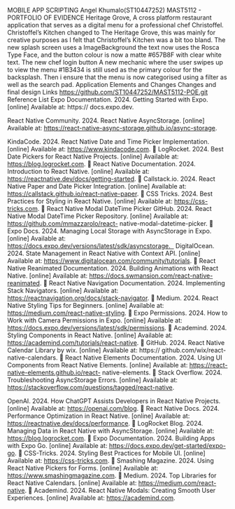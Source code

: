 MOBILE APP SCRIPTING
Angel Khumalo(ST10447252)
MAST5112 - PORTFOLIO OF EVIDENCE
Heritage Grove, A cross platform restaurant
application that serves as a digital menu for a
professional chef Christoffel.
Christoffel’s Kitchen changed to The Heritage Grove, this was mainly for
creative purposes as I felt that Christoffel’s Kitchen was a bit too bland.
The new splash screen uses a
ImageBackground the text now uses
the Rosca Type Face, and the button
colour is now a matte #657B8F with
clear white text.
The new chef login button
A new mechanic where the user
swipes up to view the menu
#1B3434 is still used as the primary colour for the
backsplash. Then i ensure that the menu is now
categorised using a filter as well as the search pad.
Application Elements and Changes
Changes and final
design
Links
https://github.com/ST10447252/MAST5112-POE.git
Reference List
Expo Documentation. 2024. Getting Started with Expo. [online] Available at: https://
docs.expo.dev.

React Native Community. 2024. React Native AsyncStorage. [online] Available at:
https://react-native-async-storage.github.io/async-storage.

KindaCode. 2024. React Native Date and Time Picker Implementation. [online]
Available at: https://www.kindacode.com.

LogRocket. 2024. Best Date Pickers for React Native Projects. [online] Available
at: https://blog.logrocket.com.

React Native Documentation. 2024. Introduction to React Native. [online]
Available at: https://reactnative.dev/docs/getting-started.

Callstack.io. 2024. React Native Paper and Date Picker Integration. [online]
Available at: https://callstack.github.io/react-native-paper.

CSS Tricks. 2024. Best Practices for Styling in React Native. [online] Available at:
https://css-tricks.com.

React Native Modal DateTime Picker GitHub. 2024. React Native Modal DateTime
Picker Repository. [online] Available at: https://github.com/mmazzarolo/react-
native-modal-datetime-picker.

Expo Docs. 2024. Managing Local Storage with AsyncStorage in Expo. [online]
Available at: https://docs.expo.dev/versions/latest/sdk/asyncstorage.  
DigitalOcean. 2024. State Management in React Native with Context API. [online]
Available at: https://www.digitalocean.com/community/tutorials.

React Native Reanimated Documentation. 2024. Building Animations with React
Native. [online] Available at: https://docs.swmansion.com/react-native-reanimated.

React Native Navigation Documentation. 2024. Implementing Stack Navigators.
[online] Available at: https://reactnavigation.org/docs/stack-navigator.

Medium. 2024. React Native Styling Tips for Beginners. [online] Available at:
https://medium.com/react-native-styling.

Expo Permissions. 2024. How to Work with Camera Permissions in Expo. [online]
Available at: https://docs.expo.dev/versions/latest/sdk/permissions.

Academind. 2024. Styling Components in React Native. [online] Available at:
https://academind.com/tutorials/react-native.

GitHub. 2024. React Native Calendar Library by wix. [online] Available at: https://
github.com/wix/react-native-calendars.

React Native Elements Documentation. 2024. Using UI Components from React
Native Elements. [online] Available at: https://react-native-elements.github.io/react-
native-elements.

Stack Overflow. 2024. Troubleshooting AsyncStorage Errors. [online] Available
at: https://stackoverflow.com/questions/tagged/react-native.

OpenAI. 2024. How ChatGPT Assists Developers in React Native Projects.
[online] Available at: https://openai.com/blog.

React Native Docs. 2024. Performance Optimization in React Native. [online]
Available at: https://reactnative.dev/docs/performance.

LogRocket Blog. 2024. Managing Data in React Native with AsyncStorage.
[online] Available at: https://blog.logrocket.com.

Expo Documentation. 2024. Building Apps with Expo Go. [online] Available at:
https://docs.expo.dev/get-started/expo-go.

CSS-Tricks. 2024. Styling Best Practices for Mobile UI. [online] Available at:
https://css-tricks.com.

Smashing Magazine. 2024. Using React Native Pickers for Forms. [online]
Available at: https://www.smashingmagazine.com.

Medium. 2024. Top Libraries for React Native Calendars. [online] Available at:
https://medium.com/react-native.

Academind. 2024. React Native Modals: Creating Smooth User Experiences.
[online] Available at: https://academind.com.
